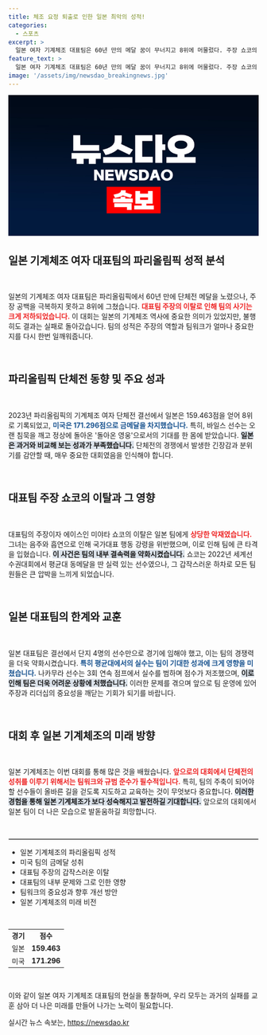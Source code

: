 ```yaml
---
title: 체조 요정 퇴출로 인한 일본 최악의 성적!
categories:
  - 스포츠
excerpt: >
  일본 여자 기계체조 대표팀은 60년 만의 메달 꿈이 무너지고 8위에 머물렀다. 주장 쇼코의 음주와 흡연 논란으로 팀이 큰 타격을 입었고, 대체 선수 없이 경기를 치른 결과였다. 일본의 기적은 어디로?
feature_text: >
  일본 여자 기계체조 대표팀은 60년 만의 메달 꿈이 무너지고 8위에 머물렀다. 주장 쇼코의 음주와 흡연 논란으로 팀이 큰 타격을 입었고, 대체 선수 없이 경기를 치른 결과였다. 일본의 기적은 어디로?
image: '/assets/img/newsdao_breakingnews.jpg'
---
```


<p><img src="/assets/img/newsdao_breakingnews.jpg" alt="firstkoreanews 속보" /></p>

<h2 data-ke-size="size26">일본 기계체조 여자 대표팀의 파리올림픽 성적 분석</h2>

<p data-ke-size="size16">&nbsp;</p>

<p>일본의 기계체조 여자 대표팀은 파리올림픽에서 60년 만에 단체전 메달을 노렸으나, 주장 공백을 극복하지 못하고 8위에 그쳤습니다. <b><span style="color: #ee2323;">대표팀 주장의 이탈로 인해 팀의 사기는 크게 저하되었습니다.</span></b> 이 대회는 일본의 기계체조 역사에 중요한 의미가 있었지만, 불행히도 결과는 실패로 돌아갔습니다. 팀의 성적은 주장의 역할과 팀워크가 얼마나 중요한지를 다시 한번 일깨워줍니다. </p>

<p data-ke-size="size16">&nbsp;</p>

<h2 data-ke-size="size26">파리올림픽 단체전 동향 및 주요 성과</h2>

<p data-ke-size="size16">&nbsp;</p>

<p>2023년 파리올림픽의 기계체조 여자 단체전 결선에서 일본은 159.463점을 얻어 8위로 기록되었고, <b><span style="color: #1a5490;">미국은 171.296점으로 금메달을 차지했습니다.</span></b> 특히, 바일스 선수는 오랜 침묵을 깨고 정상에 돌아온 '돌아온 영웅'으로서의 기대를 한 몸에 받았습니다. <b><span style="background-color: #21538527;">일본은 과거와 비교해 보는 성과가 부족했습니다.</span></b> 단체전의 경쟁에서 발생한 긴장감과 분위기를 감안할 때, 매우 중요한 대회였음을 인식해야 합니다.</p>

<p data-ke-size="size16">&nbsp;</p>

<h2 data-ke-size="size26">대표팀 주장 쇼코의 이탈과 그 영향</h2>

<p data-ke-size="size16">&nbsp;</p>

<p>대표팀의 주장이자 에이스인 미야타 쇼코의 이탈은 일본 팀에게 <b><span style="color: #ee2323;">상당한 악재였습니다.</span></b> 그녀는 음주와 흡연으로 인해 국가대표 행동 강령을 위반했으며, 이로 인해 팀에 큰 타격을 입혔습니다. <b><span style="background-color: #21538527;">이 사건은 팀의 내부 결속력을 약화시켰습니다.</span></b> 쇼코는 2022년 세계선수권대회에서 평균대 동메달을 딴 실력 있는 선수였으나, 그 갑작스러운 하차로 모든 팀원들은 큰 압박을 느끼게 되었습니다.</p>

<p data-ke-size="size16">&nbsp;</p>

<h2 data-ke-size="size26">일본 대표팀의 한계와 교훈</h2>

<p data-ke-size="size16">&nbsp;</p>

<p>일본 대표팀은 결선에서 단지 4명의 선수만으로 경기에 임해야 했고, 이는 팀의 경쟁력을 더욱 약화시켰습니다. <b><span style="color: #1a5490;">특히 평균대에서의 실수는 팀이 기대한 성과에 크게 영향을 미쳤습니다.</span></b> 나카무라 선수는 3회 연속 점프에서 실수를 범하며 점수가 저조했으며, <b><span style="background-color: #21538527;">이로 인해 팀은 더욱 어려운 상황에 처했습니다.</span></b> 이러한 문제를 겪으며 앞으로 팀 운영에 있어 주장과 리더십의 중요성을 깨닫는 기회가 되기를 바랍니다.</p>

<p data-ke-size="size16">&nbsp;</p>

<h2 data-ke-size="size26">대회 후 일본 기계체조의 미래 방향</h2>

<p data-ke-size="size16">&nbsp;</p>

<p>일본 기계체조는 이번 대회를 통해 많은 것을 배웠습니다. <b><span style="color: #ee2323;">앞으로의 대회에서 단체전의 성취를 이루기 위해서는 팀워크와 규범 준수가 필수적입니다.</span></b> 특히, 팀의 주축이 되어야 할 선수들이 올바른 길을 걷도록 지도하고 교육하는 것이 무엇보다 중요합니다. <b><span style="background-color: #21538527;">이러한 경험을 통해 일본 기계체조가 보다 성숙해지고 발전하길 기대합니다.</span></b> 앞으로의 대회에서 일본 팀이 더 나은 모습으로 발돋움하길 희망합니다.</p>

<p data-ke-size="size16">&nbsp;</p>

<hr style="border: 1px solid #ccc;"/>

<ul>
    <li>일본 기계체조의 파리올림픽 성적</li>
    <li>미국 팀의 금메달 성취</li>
    <li>대표팀 주장의 갑작스러운 이탈</li>
    <li>대표팀의 내부 문제와 그로 인한 영향</li>
    <li>팀워크의 중요성과 향후 개선 방안</li>
    <li>일본 기계체조의 미래 비전</li>
</ul>

<p data-ke-size="size16">&nbsp;</p>

<table style="width: 100%; border-collapse: collapse;">
    <tr>
        <td style="text-align: center; height: 17px;"><b>경기</b></td>
        <td style="text-align: center; height: 17px;"><b>점수</b></td>
    </tr>
    <tr>
        <td style="text-align: center; height: 17px;">일본</td>
        <td style="text-align: center; height: 17px;"><b>159.463</b></td>
    </tr>
    <tr>
        <td style="text-align: center; height: 17px;">미국</td>
        <td style="text-align: center; height: 17px;"><b>171.296</b></td>
    </tr>
</table>

<p data-ke-size="size16">&nbsp;</p>

<p>이와 같이 일본 여자 기계체조 대표팀의 현실을 통찰하며, 우리 모두는 과거의 실패를 교훈 삼아 더 나은 미래를 만들어 나가는 노력이 필요합니다.</p>
실시간 뉴스 속보는, <a href="https://newsdao.kr" rel="dofollow">https://newsdao.kr</a>



